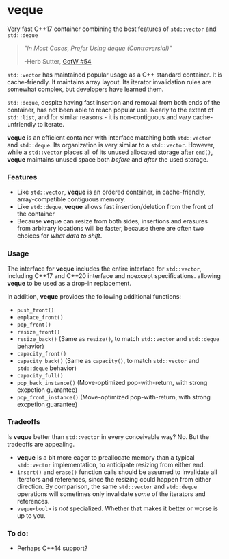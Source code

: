 # veque
Very fast C++17 container combining the best features of `std::vector` and `std::deque`

> _"In Most Cases, Prefer Using deque (Controversial)"_
>
> -Herb Sutter, [GotW #54](http://www.gotw.ca/gotw/054.htm)

`std::vector` has maintained popular usage as a C++ standard container.  It is cache-friendly.  It maintains array layout.  Its iterator invalidation rules are somewhat complex, but developers have learned them.

`std::deque`, despite having fast insertion and removal from both ends of the container, has not been able to reach popular use.  Nearly to the extent of `std::list`, and for similar reasons - it is non-contiguous and _very_ cache-unfriendly to iterate.

**veque** is an efficient container with interface matching both `std::vector` and `std::deque`.  Its organization is very similar to a `std::vector`.  However, while a `std::vector` places all of its unused allocated storage after `end()`, **veque** maintains unused space both _before_ and _after_ the used storage. 

### Features
* Like `std::vector`, **veque** is an ordered container, in cache-friendly, array-compatible contiguous memory.
* Like `std::deque`, **veque** allows fast insertion/deletion from the front of the container
* Because **veque** can resize from both sides, insertions and erasures from arbitrary locations will be faster, because there are often two choices for _what data to shift_.

### Usage
The interface for **veque** includes the entire interface for `std::vector`, including C++17 and C++20 interface and noexcept specifications.  allowing **veque** to be used as a drop-in replacement.

In addition, **veque** provides the following additional functions:
* `push_front()`
* `emplace_front()`
* `pop_front()`
* `resize_front()`
* `resize_back()` (Same as `resize()`, to match `std::vector` and `std::deque` behavior)
* `capacity_front()`
* `capacity_back()` (Same as `capacity()`, to match `std::vector` and `std::deque` behavior)
* `capacity_full()`
* `pop_back_instance()` (Move-optimized pop-with-return, with strong excpetion guarantee)
* `pop_front_instance()` (Move-optimized pop-with-return, with strong excpetion guarantee)

### Tradeoffs
Is **veque** better than `std::vector` in every conceivable way?  No.  But the tradeoffs are appealing.
* **veque** is a bit more eager to preallocate memory than a typical `std::vector` implementation, to anticipate resizing from either end.
* `insert()` and `erase()` function calls should be assumed to invalidate all iterators and references, since the resizing could happen from either direction.  By comparison, the same `std::vector` and `std::deque` operations will sometimes only invalidate *some* of the iterators and references.
* `veque<bool>` is *not* specialized.  Whether that makes it better or worse is up to you.

### To do:
* Perhaps C++14 support?

